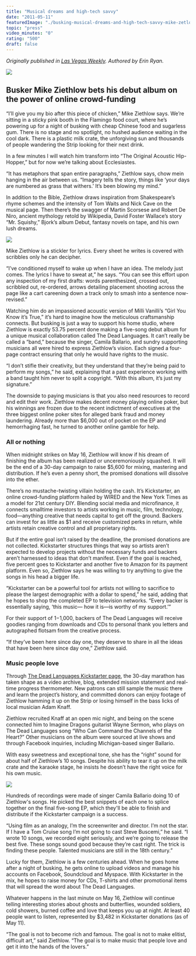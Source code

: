 ```yaml
---
title: "Musical dreams and high-tech savvy"
date: "2011-05-11"
featuredImage: "./busking-musical-dreams-and-high-tech-savvy-mike-zetlow.jpg"
topic: "press"
video_minutes: "0"
rating: "500"
draft: false
---
```


*Originally published in [Las Vegas Weekly](https://lasvegasweekly.com/as-we-see-it/2011/may/11/high-tech-savvy/). Authored by Erin Ryan.*

![](busking-musical-dreams-and-high-tech-savvy-mike-zetlow.jpg)

## Busker Mike Ziethlow bets his debut album on the power of online crowd-funding

“I’ll give you my bio after this piece of chicken,” Mike Ziethlow says. We’re sitting in a sticky pink booth in the Flamingo food court, where he’s powering up for a night of busking with cheap Chinese food and sugarless gum. There is no stage and no spotlight, no hushed audience waiting in the cool dark. There is a plastic milk crate, the unforgiving sun and thousands of people wandering the Strip looking for their next drink.

In a few minutes I will watch him transform into “The Original Acoustic Hip-Hopper,” but for now we’re talking about Ecclesiastes.

“It has metaphors that span entire paragraphs,” Ziethlow says, chow mein hanging in the air between us. “Imagery tells the story, things like ‘your days are numbered as grass that withers.’ It’s been blowing my mind.”

In addition to the Bible, Ziethlow draws inspiration from Shakespeare’s rhyme schemes and the intensity of Tom Waits and Nick Cave on the musical page. Then there’s the swagger of Martin Scorsese and Robert De Niro, ancient mythology retold by Wikipedia, David Foster Wallace’s story “Mr. Squishy,” Bjork’s album Debut, fantasy novels on tape, and his own lush dreams.

![](the-specter-in-my-eye-musical-dreams-and-high-tech-savvy-mike-zetlow.jpg)

<figcaption>

Mike Ziethlow is a stickler for lyrics. Every sheet he writes is covered with scribbles only he can decipher.

</figcaption>

“I’ve conditioned myself to wake up when I have an idea. The melody just comes. The lyrics I have to sweat at,” he says. “You can see this effort upon any inspection of my first drafts: words parenthesized, crossed out, scribbled out, re-ordered, arrows detailing placement shooting across the page like a cart careening down a track only to smash into a sentence now-revised.”

Watching him do an impassioned acoustic version of Milli Vanilli’s “Girl You Know it’s True,” it’s hard to imagine how the meticulous craftsmanship connects. But busking is just a way to support his home studio, where Ziethlow is exactly 53.75 percent done making a five-song debut album for a unique musical collaboration called The Dead Languages. It can’t really be called a “band,” because the singer, Camila Ballario, and sundry supporting musicians all were hired to express Ziethlow’s vision. Each signed a four-page contract ensuring that only he would have rights to the music.

“I don’t stifle their creativity, but they understand that they’re being paid to perform my songs,” he said, explaining that a past experience working with a band taught him never to split a copyright. “With this album, it’s just my signature.”

The downside to paying musicians is that you also need resources to record and edit their work. Ziethlow makes decent money playing online poker, but his winnings are frozen due to the recent indictment of executives at the three biggest online poker sites for alleged bank fraud and money laundering. Already more than $6,000 out of pocket on the EP and hemorrhaging fast, he turned to another online gamble for help.

### All or nothing

When midnight strikes on May 16, Ziethlow will know if his dream of finishing the album has been realized or unceremoniously squashed. It will be the end of a 30-day campaign to raise $5,600 for mixing, mastering and distribution. If he’s even a penny short, the promised donations will dissolve into the ether.

There’s no mustache-twisting villain holding the cash. It’s Kickstarter, an online crowd-funding platform hailed by WIRED and the New York Times as a model for 21st century DIY. Blending social media and microfinance, it connects smalltime investors to artists working in music, film, technology, food—anything creative that needs capital to get off the ground. Backers can invest for as little as $1 and receive customized perks in return, while artists retain creative control and all proprietary rights.

But if the entire goal isn’t raised by the deadline, the promised donations are not collected. Kickstarter structures things that way so artists aren’t expected to develop projects without the necessary funds and backers aren’t harnessed to ideas that don’t manifest. Even if the goal is reached, five percent goes to Kickstarter and another five to Amazon for its payment platform. Even so, Ziethlow says he was willing to try anything to give the songs in his head a bigger life.

“Kickstarter can be a powerful tool for artists not willing to sacrifice to please the largest demographic with a dollar to spend,” he said, adding that he hopes to shop the completed EP to television networks. “Every backer is essentially saying, ‘this music— how it is—is worthy of my support.’”

For their support of $1-$1,000, backers of The Dead Languages will receive goodies ranging from downloads and CDs to personal thank you letters and autographed flotsam from the creative process.

“If they’ve been here since day one, they deserve to share in all the ideas that have been here since day one,” Ziethlow said.

### Music people love

Through [The Dead Languages Kickstarter page](https://www.kickstarter.com/projects/ziethlow/the-dead-languages-recording-a-debut-5-song-album), the 30-day marathon has taken shape as a video archive, blog, extended mission statement and real-time progress thermometer. New patrons can still sample the music there and learn the project’s history, and committed donors can enjoy footage of Ziethlow hamming it up on the Strip or losing himself in the bass licks of local musician Adam Knaff.

Ziethlow recruited Knaff at an open mic night, and being on the scene connected him to Imagine Dragons guitarist Wayne Sermon, who plays on The Dead Languages song “Who Can Command the Channels of the Heart?” Other musicians on the album were sourced at live shows and through Facebook inquiries, including Michigan-based singer Ballario.

With easy sweetness and exceptional tone, she has the “right” sound for about half of Ziethlow’s 10 songs. Despite his ability to tear it up on the milk crate and the karaoke stage, he insists he doesn’t have the right voice for his own music.

![](cold-world-musical-dreams-and-high-tech-savvy-mike-zetlow.jpg)

<figcaption>

Hundreds of recordings were made of singer Camila Ballario doing 10 of Ziethlow's songs. He picked the best snippets of each one to splice together on the final five-song EP, which they'll be able to finish and distribute if the Kickstarter campaign is a success.

</figcaption>

“Using film as an analogy, I’m the screenwriter and director. I’m not the star. If I have a Tom Cruise song I’m not going to cast Steve Buscemi,” he said. “I wrote 10 songs, we recorded eight seriously, and we’re going to release the best five. These songs sound good because they’re cast right. The trick is finding these people. Talented musicians are still in the 18th century.”

Lucky for them, Ziethlow is a few centuries ahead. When he goes home after a night of busking, he gets online to upload videos and manage his accounts on Facebook, Soundcloud and Myspace. With Kickstarter in the mix, he hopes to raise money for CDs, T-shirts and other promotional items that will spread the word about The Dead Languages.

Whatever happens in the last minute on May 16, Ziethlow will continue telling interesting stories about ghosts and butterflies, wounded soldiers, cold showers, burned coffee and love that keeps you up at night. At least 40 people want to listen, represented by $3,482 in Kickstarter donations (as of May 11).

“The goal is not to become rich and famous. The goal is not to make elitist, difficult art,” said Ziethlow. “The goal is to make music that people love and get it into the hands of the lovers.”